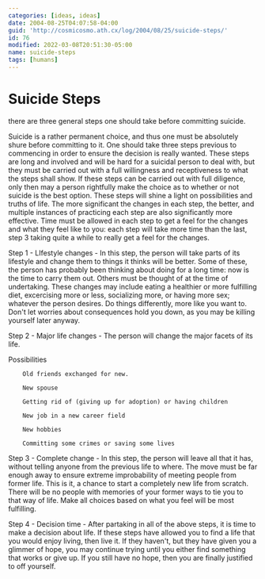 ```yaml
---
categories: [ideas, ideas]
date: 2004-08-25T04:07:58-04:00
guid: 'http://cosmicosmo.ath.cx/log/2004/08/25/suicide-steps/'
id: 76
modified: 2022-03-08T20:51:30-05:00
name: suicide-steps
tags: [humans]
---
```


Suicide Steps
=============

there are three general steps one should take before committing suicide.

Suicide is a rather permanent choice, and thus one must be absolutely shure before committing to it. One should take three steps previous to commencing in order to ensure the decision is really wanted. These steps are long and involved and will be hard for a suicidal person to deal with, but they must be carried out with a full willingness and receptiveness to what the steps shall show. If these steps can be carried out with full diligence, only then may a person rightfully make the choice as to whether or not suicide is the best option. These steps will shine a light on possibilities and truths of life. The more significant the changes in each step, the better, and multiple instances of practicing each step are also significantly more effective. Time must be allowed in each step to get a feel for the changes and what they feel like to you: each step will take more time than the last, step 3 taking quite a while to really get a feel for the changes.

Step 1 - LIfestyle changes - In this step, the person will take parts of its lifestyle and change them to things it thinks will be better. Some of these, the person has probably been thinking about doing for a long time: now is the time to carry them out. Others must be thought of at the time of undertaking. These changes may include eating a healthier or more fulfilling diet, excercising more or less, socializing more, or having more sex; whatever the person desires. Do things differently, more like you want to. Don't let worries about consequences hold you down, as you may be killing yourself later anyway.

Step 2 - Major life changes - The person will change the major facets of its life.

Possibilities

        Old friends exchanged for new.

        New spouse

        Getting rid of (giving up for adoption) or having children

        New job in a new career field

        New hobbies

        Committing some crimes or saving some lives

Step 3 - Complete change - In this step, the person will leave all that it has, without telling anyone from the previous life to where. The move must be far enough away to ensure extreme improbability of meeting people from former life. This is it, a chance to start a completely new life from scratch. There will be no people with memories of your former ways to tie you to that way of life. Make all choices based on what you feel will be most fulfilling.

Step 4 - Decision time - After partaking in all of the above steps, it is time to make a decision about life. If these steps have allowed you to find a life that you would enjoy living, then live it. If they haven't, but they have given you a glimmer of hope, you may continue trying until you either find something that works or give up. If you still have no hope, then you are finally justified to off yourself.
